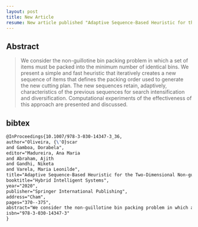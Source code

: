 ```yaml
---
layout: post
title: New Article
resume: New article published "Adaptive Sequence-Based Heuristic for the Two-Dimensional Non-guillotine Bin Packing Problem".
---
```


## Abstract

> We consider the non-guillotine bin packing problem in which a set of items must be packed into the minimum number of identical bins. We present a simple and fast heuristic that iteratively creates a new sequence of items that defines the packing order used to generate the new cutting plan. The new sequences retain, adaptively, characteristics of the previous sequences for search intensification and diversification. Computational experiments of the effectiveness of this approach are presented and discussed.

## bibtex

```latex
@InProceedings{10.1007/978-3-030-14347-3_36,
author="Oliveira, {\'O}scar
and Gamboa, Dorabela",
editor="Madureira, Ana Maria
and Abraham, Ajith
and Gandhi, Niketa
and Varela, Maria Leonilde",
title="Adaptive Sequence-Based Heuristic for the Two-Dimensional Non-guillotine Bin Packing Problem",
booktitle="Hybrid Intelligent Systems",
year="2020",
publisher="Springer International Publishing",
address="Cham",
pages="370--375",
abstract="We consider the non-guillotine bin packing problem in which a set of items must be packed into the minimum number of identical bins. We present a simple and fast heuristic that iteratively creates a new sequence of items that defines the packing order used to generate the new cutting plan. The new sequences retain, adaptively, characteristics of the previous sequences for search intensification and diversification. Computational experiments of the effectiveness of this approach are presented and discussed.",
isbn="978-3-030-14347-3"
}
```